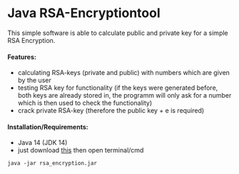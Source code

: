 # Java RSA-Encryptiontool

This simple software is able to calculate public and private key for a simple RSA Encryption.

#### Features:
* calculating RSA-keys (private and public) with numbers which are given by the user
* testing RSA key for functionality (if the keys were generated before, both keys are already stored in, the programm will only ask for a number which is then used to check the functionality)
* crack private RSA-key (therefore the public key + e is required)

#### Installation/Requirements:
* Java 14 (JDK 14)
* just download [this](https://github.com/Zyzonix/rsa_encryption/blob/main/compiled_jar/rsa_calculation.jar?raw=true) then open terminal/cmd
```
java -jar rsa_encryption.jar
```
